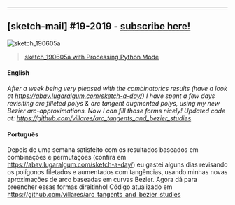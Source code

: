 ---

## [sketch-mail] #19-2019 - [subscribe here!](/sketch-mail)

![sketch_190605a](https://raw.githubusercontent.com/villares/sketch-a-day/master/2019/sketch_190605a/sketch_190605a.png)

> [sketch_190605a with Processing Python Mode](https://github.com/villares/sketch-a-day/tree/master/2019/sketch_190605a)

#### English

*After a week being very pleased with the combinatorics results (have a look at https://abav.lugaralgum.com/sketch-a-day/) I have spent a few days revisiting arc filleted polys & arc tangent augmented polys, using my new Bezier arc-approximations. Now I can fill those forms nicely! Updated code at: https://github.com/villares/arc_tangents_and_bezier_studies*

#### Português

Depois de uma semana satisfeito com os resultados baseados em combinações e permutações (confira em https://abav.lugaralgum.com/sketch-a-day/) eu gastei alguns dias revisando os polígonos filetados e aumentados com tangências, usando minhas novas aproximações de arco baseadas em curvas Bezier. Agora dá para preencher essas formas direitinho! Código atualizado em https://github.com/villares/arc_tangents_and_bezier_studies
